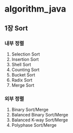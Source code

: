 # algorithm_java

## 1장 Sort
### 내부 정렬
1. Selection Sort
2. Insertion Sort
3. Shell Sort
4. Counting Sort
5. Bucket Sort
6. Radix Sort
7. Merge Sort
### 외부 정렬
1. Binary Sort/Merge
2. Balanced Binary Sort/Merge
3. Balanced K-way Sort/Merge
4. Polyphase Sort/Merge
